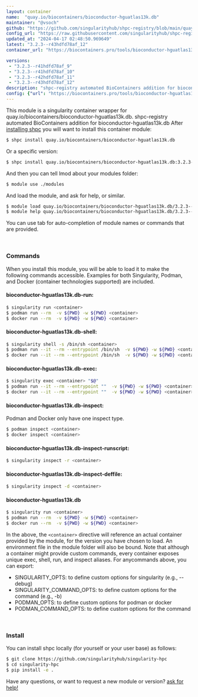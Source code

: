 ```yaml
---
layout: container
name:  "quay.io/biocontainers/bioconductor-hguatlas13k.db"
maintainer: "@vsoch"
github: "https://github.com/singularityhub/shpc-registry/blob/main/quay.io/biocontainers/bioconductor-hguatlas13k.db/container.yaml"
config_url: "https://raw.githubusercontent.com/singularityhub/shpc-registry/main/quay.io/biocontainers/bioconductor-hguatlas13k.db/container.yaml"
updated_at: "2024-04-17 02:48:50.969649"
latest: "3.2.3--r43hdfd78af_12"
container_url: "https://biocontainers.pro/tools/bioconductor-hguatlas13k.db"

versions:
 - "3.2.3--r41hdfd78af_9"
 - "3.2.3--r41hdfd78af_10"
 - "3.2.3--r42hdfd78af_11"
 - "3.2.3--r43hdfd78af_12"
description: "shpc-registry automated BioContainers addition for bioconductor-hguatlas13k.db"
config: {"url": "https://biocontainers.pro/tools/bioconductor-hguatlas13k.db", "maintainer": "@vsoch", "description": "shpc-registry automated BioContainers addition for bioconductor-hguatlas13k.db", "latest": {"3.2.3--r43hdfd78af_12": "sha256:1dd49f1a75882814903e1cd70bdbe706bb3d13be77ecf5df275b6780ce708f0b"}, "tags": {"3.2.3--r41hdfd78af_9": "sha256:c7617143c444557b4436f4ebf59eabd7081ddc709b8b02967d63c8c08007ac71", "3.2.3--r41hdfd78af_10": "sha256:6dbd5922123b7a92c75d8ddb2f9dd5690e523a295bba48803878c55ef63f3906", "3.2.3--r42hdfd78af_11": "sha256:4edcc137a3045f342576b7edb10d0019ba87df2f1ebbb6b125537e49f52f936e", "3.2.3--r43hdfd78af_12": "sha256:1dd49f1a75882814903e1cd70bdbe706bb3d13be77ecf5df275b6780ce708f0b"}, "docker": "quay.io/biocontainers/bioconductor-hguatlas13k.db"}
---
```


This module is a singularity container wrapper for quay.io/biocontainers/bioconductor-hguatlas13k.db.
shpc-registry automated BioContainers addition for bioconductor-hguatlas13k.db
After [installing shpc](#install) you will want to install this container module:


```bash
$ shpc install quay.io/biocontainers/bioconductor-hguatlas13k.db
```

Or a specific version:

```bash
$ shpc install quay.io/biocontainers/bioconductor-hguatlas13k.db:3.2.3--r43hdfd78af_12
```

And then you can tell lmod about your modules folder:

```bash
$ module use ./modules
```

And load the module, and ask for help, or similar.

```bash
$ module load quay.io/biocontainers/bioconductor-hguatlas13k.db/3.2.3--r43hdfd78af_12
$ module help quay.io/biocontainers/bioconductor-hguatlas13k.db/3.2.3--r43hdfd78af_12
```

You can use tab for auto-completion of module names or commands that are provided.

<br>

### Commands

When you install this module, you will be able to load it to make the following commands accessible.
Examples for both Singularity, Podman, and Docker (container technologies supported) are included.

#### bioconductor-hguatlas13k.db-run:

```bash
$ singularity run <container>
$ podman run --rm  -v ${PWD} -w ${PWD} <container>
$ docker run --rm  -v ${PWD} -w ${PWD} <container>
```

#### bioconductor-hguatlas13k.db-shell:

```bash
$ singularity shell -s /bin/sh <container>
$ podman run --it --rm --entrypoint /bin/sh  -v ${PWD} -w ${PWD} <container>
$ docker run --it --rm --entrypoint /bin/sh  -v ${PWD} -w ${PWD} <container>
```

#### bioconductor-hguatlas13k.db-exec:

```bash
$ singularity exec <container> "$@"
$ podman run --it --rm --entrypoint ""  -v ${PWD} -w ${PWD} <container> "$@"
$ docker run --it --rm --entrypoint ""  -v ${PWD} -w ${PWD} <container> "$@"
```

#### bioconductor-hguatlas13k.db-inspect:

Podman and Docker only have one inspect type.

```bash
$ podman inspect <container>
$ docker inspect <container>
```

#### bioconductor-hguatlas13k.db-inspect-runscript:

```bash
$ singularity inspect -r <container>
```

#### bioconductor-hguatlas13k.db-inspect-deffile:

```bash
$ singularity inspect -d <container>
```



#### bioconductor-hguatlas13k.db

```bash
$ singularity run <container>
$ podman run --rm  -v ${PWD} -w ${PWD} <container>
$ docker run --rm  -v ${PWD} -w ${PWD} <container>
```


In the above, the `<container>` directive will reference an actual container provided
by the module, for the version you have chosen to load. An environment file in the
module folder will also be bound. Note that although a container
might provide custom commands, every container exposes unique exec, shell, run, and
inspect aliases. For anycommands above, you can export:

 - SINGULARITY_OPTS: to define custom options for singularity (e.g., --debug)
 - SINGULARITY_COMMAND_OPTS: to define custom options for the command (e.g., -b)
 - PODMAN_OPTS: to define custom options for podman or docker
 - PODMAN_COMMAND_OPTS: to define custom options for the command

<br>

### Install

You can install shpc locally (for yourself or your user base) as follows:

```bash
$ git clone https://github.com/singularityhub/singularity-hpc
$ cd singularity-hpc
$ pip install -e .
```

Have any questions, or want to request a new module or version? [ask for help!](https://github.com/singularityhub/singularity-hpc/issues)